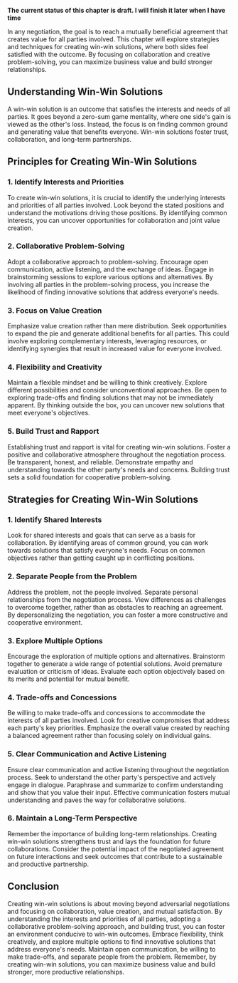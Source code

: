 **The current status of this chapter is draft. I will finish it later when I have time**

In any negotiation, the goal is to reach a mutually beneficial agreement that creates value for all parties involved. This chapter will explore strategies and techniques for creating win-win solutions, where both sides feel satisfied with the outcome. By focusing on collaboration and creative problem-solving, you can maximize business value and build stronger relationships.

Understanding Win-Win Solutions
-------------------------------

A win-win solution is an outcome that satisfies the interests and needs of all parties. It goes beyond a zero-sum game mentality, where one side's gain is viewed as the other's loss. Instead, the focus is on finding common ground and generating value that benefits everyone. Win-win solutions foster trust, collaboration, and long-term partnerships.

Principles for Creating Win-Win Solutions
-----------------------------------------

### 1. **Identify Interests and Priorities**

To create win-win solutions, it is crucial to identify the underlying interests and priorities of all parties involved. Look beyond the stated positions and understand the motivations driving those positions. By identifying common interests, you can uncover opportunities for collaboration and joint value creation.

### 2. **Collaborative Problem-Solving**

Adopt a collaborative approach to problem-solving. Encourage open communication, active listening, and the exchange of ideas. Engage in brainstorming sessions to explore various options and alternatives. By involving all parties in the problem-solving process, you increase the likelihood of finding innovative solutions that address everyone's needs.

### 3. **Focus on Value Creation**

Emphasize value creation rather than mere distribution. Seek opportunities to expand the pie and generate additional benefits for all parties. This could involve exploring complementary interests, leveraging resources, or identifying synergies that result in increased value for everyone involved.

### 4. **Flexibility and Creativity**

Maintain a flexible mindset and be willing to think creatively. Explore different possibilities and consider unconventional approaches. Be open to exploring trade-offs and finding solutions that may not be immediately apparent. By thinking outside the box, you can uncover new solutions that meet everyone's objectives.

### 5. **Build Trust and Rapport**

Establishing trust and rapport is vital for creating win-win solutions. Foster a positive and collaborative atmosphere throughout the negotiation process. Be transparent, honest, and reliable. Demonstrate empathy and understanding towards the other party's needs and concerns. Building trust sets a solid foundation for cooperative problem-solving.

Strategies for Creating Win-Win Solutions
-----------------------------------------

### 1. **Identify Shared Interests**

Look for shared interests and goals that can serve as a basis for collaboration. By identifying areas of common ground, you can work towards solutions that satisfy everyone's needs. Focus on common objectives rather than getting caught up in conflicting positions.

### 2. **Separate People from the Problem**

Address the problem, not the people involved. Separate personal relationships from the negotiation process. View differences as challenges to overcome together, rather than as obstacles to reaching an agreement. By depersonalizing the negotiation, you can foster a more constructive and cooperative environment.

### 3. **Explore Multiple Options**

Encourage the exploration of multiple options and alternatives. Brainstorm together to generate a wide range of potential solutions. Avoid premature evaluation or criticism of ideas. Evaluate each option objectively based on its merits and potential for mutual benefit.

### 4. **Trade-offs and Concessions**

Be willing to make trade-offs and concessions to accommodate the interests of all parties involved. Look for creative compromises that address each party's key priorities. Emphasize the overall value created by reaching a balanced agreement rather than focusing solely on individual gains.

### 5. **Clear Communication and Active Listening**

Ensure clear communication and active listening throughout the negotiation process. Seek to understand the other party's perspective and actively engage in dialogue. Paraphrase and summarize to confirm understanding and show that you value their input. Effective communication fosters mutual understanding and paves the way for collaborative solutions.

### 6. **Maintain a Long-Term Perspective**

Remember the importance of building long-term relationships. Creating win-win solutions strengthens trust and lays the foundation for future collaborations. Consider the potential impact of the negotiated agreement on future interactions and seek outcomes that contribute to a sustainable and productive partnership.

Conclusion
----------

Creating win-win solutions is about moving beyond adversarial negotiations and focusing on collaboration, value creation, and mutual satisfaction. By understanding the interests and priorities of all parties, adopting a collaborative problem-solving approach, and building trust, you can foster an environment conducive to win-win outcomes. Embrace flexibility, think creatively, and explore multiple options to find innovative solutions that address everyone's needs. Maintain open communication, be willing to make trade-offs, and separate people from the problem. Remember, by creating win-win solutions, you can maximize business value and build stronger, more productive relationships.
